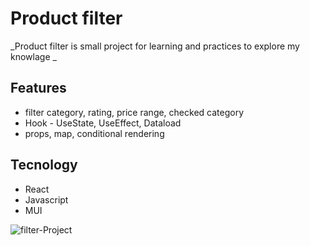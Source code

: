 # Product filter
 _Product filter is small project for learning and practices to explore my knowlage _

## Features

- filter category, rating, price range, checked category
- Hook - UseState, UseEffect, Dataload
- props, map, conditional rendering

## Tecnology

- React
- Javascript
- MUI

![filter-Project]('./filterpanel.png')
